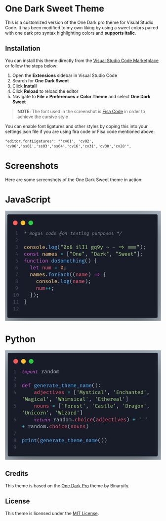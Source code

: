 # One Dark Sweet Theme

This is a customized version of the One Dark pro theme for Visual Studio Code. It has been modified to my own liking by using a sweet colors paired with one dark pro syntax highlighting colors and **supports italic**.

## Installation

You can install this theme directly from the [Visual Studio Code Marketplace](https://marketplace.visualstudio.com/items?itemName=Vantesh.one-dark-sweet) or follow the steps below:

1. Open the **Extensions** sidebar in Visual Studio Code
2. Search for **One Dark Sweet**
3. Click **Install**
4. Click **Reload** to reload the editor
5. Navigate to **File > Preferences > Color Theme** and select **One Dark Sweet**

> **NOTE**: The font used in the screenshot is [Fisa Code](https://git.sainnhe.dev/sainnhe/icursive-nerd-font/src/branch/master/dist/Fisa%20Code) in order to achieve the cursive style

You can enable font ligatures and other styles by coping this into your settings.json file
if you are using fira code or Fisa code mentioned above:

```
"editor.fontLigatures": "'cv01', 'cv02', 'cv06','ss01','ss03','ss04','cv16','cv31','cv30','cv28'",
```

# Screenshots

Here are some screenshots of the One Dark Sweet theme in action:

# JavaScript

![Javascript](/Screenshots/Javascript.png)

# Python

![python](/Screenshots/python.png)

## Credits

This theme is based on the [One Dark Pro](https://github.com/Binaryify/OneDark-Pro) theme by Binaryify.

## License

This theme is licensed under the [MIT License](LICENSE).
